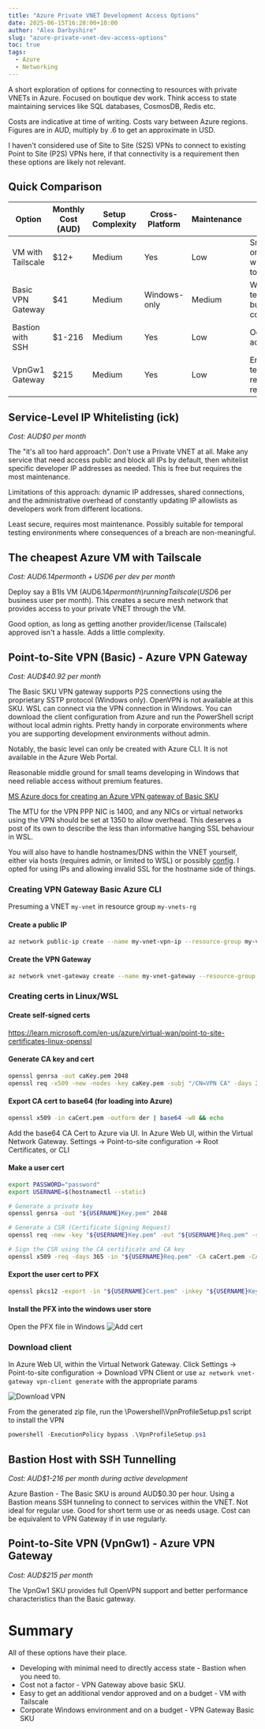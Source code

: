```yaml
---
title: "Azure Private VNET Development Access Options"
date: 2025-06-15T16:28:00+10:00
author: "Alex Darbyshire"
slug: "azure-private-vnet-dev-access-options"
toc: true
tags:
  - Azure
  - Networking
---
```


A short exploration of options for connecting to resources with private VNETs in Azure. Focused on boutique dev work. Think access to state maintaining services like SQL databases, CosmosDB, Redis etc.

Costs are indicative at time of writing. Costs vary between Azure regions. Figures are in AUD, multiply by .6 to get an approximate in USD.

I haven't considered use of Site to Site (S2S) VPNs to connect to existing Point to Site (P2S) VPNs here, if that connectivity is a requirement then these options are likely not relevant.

## Quick Comparison

| Option | Monthly Cost (AUD) | Setup Complexity | Cross-Platform | Maintenance | Best For |
|--------|-------------------|-----------------|----------------|-------------|----------|
| VM with Tailscale | $12+ | Medium | Yes | Low | Small teams on a budget with flexible tooling |
| Basic VPN Gateway | $41 | Medium | Windows-only | Medium | Windows teams with budget considerations |
| Bastion with SSH | $1-216 | Medium | Yes | Low | Occasional access needs |
| VpnGw1 Gateway | $215 | Medium | Yes | Low | Enterprise teams requiring high reliability |

## Service-Level IP Whitelisting (ick)
*Cost: AUD$0 per month*

The "it's all too hard approach". Don't use a Private VNET at all. Make any service that need access public and block all IPs by default, then whitelist specific developer IP addresses as needed. This is free but requires the most maintenance.

Limitations of this approach: dynamic IP addresses, shared connections, and the administrative overhead of constantly updating IP allowlists as developers work from different locations.

Least secure, requires most maintenance. Possibly suitable for temporal testing environments where  consequences of a breach are non-meaningful.

## The cheapest Azure VM with Tailscale
*Cost: AUD$6.14 per month + USD$6 per dev per month*

Deploy say a B1ls VM (AUD$6.14 per month) running Tailscale (USD$6 per business user per month). This creates a secure mesh network that provides access to your private VNET through the VM.

Good option, as long as getting another provider/license (Tailscale) approved isn't a hassle. Adds a little complexity.

## Point-to-Site VPN (Basic) - Azure VPN Gateway
*Cost: AUD$40.92 per month*

The Basic SKU VPN gateway supports P2S connections using the proprietary SSTP protocol (Windows only). OpenVPN is not available at this SKU. WSL can connect via the VPN connection in Windows. You can download the client configuration from Azure and run the PowerShell script without local admin rights. Pretty handy in corporate environments where you are supporting development environments without admin.

Notably, the basic level can only be created with Azure CLI. It is not available in the Azure Web Portal.

Reasonable middle ground for small teams developing in Windows that need reliable access without premium features.

[MS Azure docs for creating an Azure VPN gateway of Basic SKU](https://learn.microsoft.com/en-us/azure/vpn-gateway/create-gateway-basic-sku-powershell)

The MTU for the VPN PPP NIC is 1400, and any NICs or virtual networks using the VPN should be set at 1350 to allow overhead. This deserves a post of its own to describe the less than informative hanging SSL behaviour in WSL.

You will also have to handle hostnames/DNS within the VNET yourself, either via hosts (requires admin, or limited to WSL) or possibly [config](https://learn.microsoft.com/en-us/azure/vpn-gateway/azure-vpn-client-optional-configurations). I opted for using IPs and allowing invalid SSL for the hostname side of things.

### Creating VPN Gateway Basic Azure CLI
Presuming a VNET `my-vnet` in resource group `my-vnets-rg`

#### Create a public IP
```bash
az network public-ip create --name my-vnet-vpn-ip --resource-group my-vnets-rg --location anyazurelocation --allocation-method Dynamic --sku Basic
```

#### Create the VPN Gateway
```bash
az network vnet-gateway create --name my-vnet-gateway --resource-group my-vnets-rg --location sameazurelocation --vnet my-vnet --public-ip-address my-vnet-vpn-ip --gateway-type Vpn --vpn-type RouteBased --sku Basic 
```

### Creating certs in Linux/WSL
#### Create self-signed certs
https://learn.microsoft.com/en-us/azure/virtual-wan/point-to-site-certificates-linux-openssl

#### Generate CA key and cert
```bash
openssl genrsa -out caKey.pem 2048
openssl req -x509 -new -nodes -key caKey.pem -subj "/CN=VPN CA" -days 3650 -out caCert.pem
```

#### Export CA cert to base64 (for loading into Azure)
```bash
openssl x509 -in caCert.pem -outform der | base64 -w0 && echo
```

Add the base64 CA Cert to Azure via UI. In Azure Web UI, within the Virtual Network Gateway. Settings -> Point-to-site configuration -> Root Certificates, or CLI

#### Make a user cert
```bash
export PASSWORD="password"
export USERNAME=$(hostnamectl --static)

# Generate a private key
openssl genrsa -out "${USERNAME}Key.pem" 2048

# Generate a CSR (Certificate Signing Request)
openssl req -new -key "${USERNAME}Key.pem" -out "${USERNAME}Req.pem" -subj "/CN=${USERNAME}"

# Sign the CSR using the CA certificate and CA key
openssl x509 -req -days 365 -in "${USERNAME}Req.pem" -CA caCert.pem -CAkey caKey.pem -CAcreateserial -out "${USERNAME}Cert.pem" -extfile <(echo -e "subjectAltName=DNS:${USERNAME}\nextendedKeyUsage=clientAuth")
```

#### Export the user cert to PFX
```bash
openssl pkcs12 -export -in "${USERNAME}Cert.pem" -inkey "${USERNAME}Key.pem" -certfile caCert.pem    -out "${USERNAME}.PFX"
```

#### Install the PFX into the windows user store 
Open the PFX file in Windows
![Add cert](add-cert-to-windows-store.png)


### Download client
In Azure Web UI, within the Virtual Network Gateway. Click Settings -> Point-to-site configuration -> Download VPN Client
or use `az network vnet-gateway vpn-client generate` with the appropriate params

![Download VPN](download-vpn.png)

From the generated zip file, run the \Powershell\VpnProfileSetup.ps1 script to install the VPN
```powershell
powershell -ExecutionPolicy bypass .\VpnProfileSetup.ps1
```

## Bastion Host with SSH Tunnelling
*Cost: AUD$1-216 per month during active development*

Azure Bastion - The Basic SKU is around AUD$0.30 per hour. Using a Bastion means SSH tunneling to connect to services within the VNET. Not ideal for regular use. Good for short term use or as needs usage. Cost can be equivalent to VPN Gateway if in use regularly.

## Point-to-Site VPN (VpnGw1) - Azure VPN Gateway
*Cost: AUD$215 per month*

The VpnGw1 SKU provides full OpenVPN support and better performance characteristics than the Basic gateway.

# Summary
All of these options have their place.

- Developing with minimal need to directly access state - Bastion when you need to.
- Cost not a factor - VPN Gateway above basic SKU.
- Easy to get an additional vendor approved and on a budget - VM with Tailscale
- Corporate Windows environment and on a budget - VPN Gateway Basic SKU


